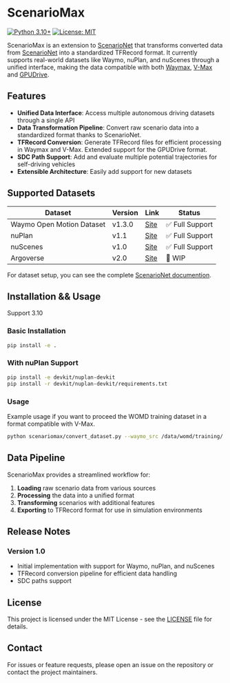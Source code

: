 # ScenarioMax

[![Python 3.10+](https://img.shields.io/badge/python-3.10+-blue.svg)](https://www.python.org/downloads/)
[![License: MIT](https://img.shields.io/badge/License-MIT-yellow.svg)](https://opensource.org/licenses/MIT)

ScenarioMax is an extension to [ScenarioNet](https://github.com/metadriverse/scenarionet) that transforms converted data from [ScenarioNet](https://github.com/metadriverse/scenarionet) into a standardized TFRecord format. It currently supports real-world datasets like Waymo, nuPlan, and nuScenes through a unified interface, making the data compatible with both [Waymax](https://github.com/waymo-research/waymax), [V-Max](https://github.com/valeoai/V-Max) and [GPUDrive](https://github.com/Emerge-Lab/gpudrive).

## Features

- **Unified Data Interface**: Access multiple autonomous driving datasets through a single API
- **Data Transformation Pipeline**: Convert raw scenario data into a standardized format thanks to ScenarioNet.
- **TFRecord Conversion**: Generate TFRecord files for efficient processing in Waymax and V-Max. Extended support for the GPUDrive format.
- **SDC Path Support**: Add and evaluate multiple potential trajectories for self-driving vehicles
- **Extensible Architecture**: Easily add support for new datasets

## Supported Datasets

| Dataset | Version | Link | Status |
|---------|---------|------|--------|
| Waymo Open Motion Dataset | v1.3.0 | [Site](https://waymo.com/open/download/) | ✅ Full Support |
| nuPlan | v1.1 | [Site](https://www.nuscenes.org/nuplan) | ✅ Full Support |
| nuScenes | v1.0 | [Site](https://www.nuscenes.org/nuscenes) | ✅ Full Support |
| Argoverse | v2.0 | [Site](https://www.argoverse.org/av2.html#forecasting-link) | 🚧 WIP |


For dataset setup, you can see the complete [ScenarioNet documention](https://scenarionet.readthedocs.io/en/latest/).

## Installation && Usage

Support 3.10

### Basic Installation
```bash
pip install -e .
```

### With nuPlan Support
```bash
pip install -e devkit/nuplan-devkit
pip install -r devkit/nuplan-devkit/requirements.txt
```

### Usage

Example usage if you want to proceed the WOMD training dataset in a format compatible with V-Max.

```bash
python scenariomax/convert_dataset.py --waymo_src /data/womd/training/ --dst /data/scenariomax/womd/training/ --log_level INFO --shard 1000 --num_workers 10 --target_format tfexample  --tfrecord_name training
```

## Data Pipeline

ScenarioMax provides a streamlined workflow for:

1. **Loading** raw scenario data from various sources
2. **Processing** the data into a unified format
3. **Transforming** scenarios with additional features
4. **Exporting** to TFRecord format for use in simulation environments

## Release Notes

### Version 1.0
- Initial implementation with support for Waymo, nuPlan, and nuScenes
- TFRecord conversion pipeline for efficient data handling
- SDC paths support

## License

This project is licensed under the MIT License - see the [LICENSE](LICENSE) file for details.

## Contact

For issues or feature requests, please open an issue on the repository or contact the project maintainers.
